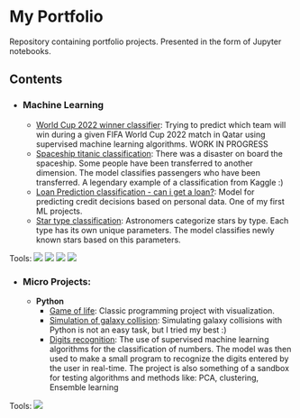 # My Portfolio
Repository containing portfolio projects. Presented in the form of Jupyter notebooks.

## Contents

- ### Machine Learning
	- [World Cup 2022 winner classifier](https://github.com/Chemafiz/My-Portfolio/blob/main/world_cup_2022.ipynb): Trying to predict which team will win during a given FIFA World Cup 2022 match in Qatar using supervised machine learning algorithms. WORK IN PROGRESS
	- [Spaceship titanic classification](https://github.com/Chemafiz/portfolio/blob/main/spaceship_titanic.ipynb): There was a disaster on board the spaceship. Some people have been transferred to another dimension. The model classifies passengers who have been transferred. A legendary example of a classification from Kaggle :)  
	- [Loan Prediction classification - can i get a loan?](https://github.com/Chemafiz/portfolio/blob/main/loan_prediction.ipynb): Model for predicting credit decisions based on personal data. One of my first ML projects.   
	- [Star type classification](https://github.com/Chemafiz/portfolio/blob/main/star_classification.ipynb): Astronomers categorize stars by type. Each type has its own unique parameters. The model classifies newly known stars based on this parameters. 

Tools:
	 <img src="https://img.shields.io/badge/-scikitlearn-1b2638?style=flat-square&logo=scikitlearn&logoColor=orange"/>
	  <img src="https://img.shields.io/badge/-pandas-1b2638?style=flat-square&logo=pandas&logoColor=orange"/>
	  <img src="https://img.shields.io/badge/-numpy-1b2638?style=flat-square&logo=numpy&logoColor=orange"/>
	  <img src="https://img.shields.io/badge/-matplotlib-1b2638?style=flat-square&logo=matplotlib&logoColor=orange"/>

- ### Micro Projects: 

	- __Python__
		- [Game of life](https://github.com/Chemafiz/portfolio/tree/main/game%20of%20life): Classic programming project with visualization.  
		- [Simulation of galaxy collision](https://github.com/Chemafiz/portfolio/tree/main/galaxy%20collision%20simulation): Simulating galaxy collisions with Python is not an easy task, but I tried my best :)
		- [Digits recognition](https://github.com/Chemafiz/portfolio/tree/main/digits%20recognition): The use of supervised machine learning algorithms for the classification of numbers. The model was then used to make a small program to recognize the digits entered by the user in real-time. The project is also something of a sandbox for testing algorithms and methods like: PCA, clustering, Ensemble learning
		
Tools: <img src="https://img.shields.io/badge/-pygame-1b2638?style=flat-square&logo=pygame&logoColor=orange"/>
	
